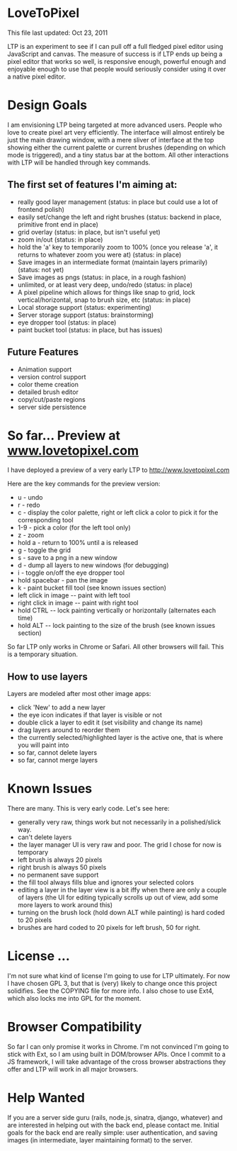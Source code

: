 # LoveToPixel #
This file last updated: Oct 23, 2011

LTP is an experiment to see if I can pull off a full fledged pixel editor using JavaScript and canvas. The measure of success is if LTP ends up being a pixel editor that works so well, is responsive enough, powerful enough and enjoyable enough to use that people would seriously consider using it over a native pixel editor.

# Design Goals #
I am envisioning LTP being targeted at more advanced users. People who love to create pixel art very efficiently. The interface will almost entirely be just the main drawing window, with a mere sliver of interface at the top showing either the current palette or current brushes (depending on which mode is triggered), and a tiny status bar at the bottom. All other interactions with LTP will be handled through key commands. 

## The first set of features I'm aiming at: ##
* really good layer management (status: in place but could use a lot of frontend polish)
* easily set/change the left and right brushes (status: backend in place, primitive front end in place)
* grid overlay (status: in place, but isn't useful yet)
* zoom in/out (status: in place)
* hold the 'a' key to temporarily zoom to 100% (once you release 'a', it returns to whatever zoom you were at) (status: in place)
* Save images in an intermediate format (maintain layers primarily) (status: not yet)
* Save images as pngs (status: in place, in a rough fashion)
* unlimited, or at least very deep, undo/redo (status: in place)
* A pixel pipeline which allows for things like snap to grid, lock vertical/horizontal, snap to brush size, etc (status: in place)
* Local storage support (status: experimenting)
* Server storage support (status: brainstorming)
* eye dropper tool (status: in place)
* paint bucket tool (status: in place, but has issues)

## Future Features ##
* Animation support
* version control support
* color theme creation
* detailed brush editor
* copy/cut/paste regions
* server side persistence



# So far... Preview at www.lovetopixel.com #
I have deployed a preview of a very early LTP to http://www.lovetopixel.com  
  
Here are the key commands for the preview version:

* u - undo
* r - redo
* c - display the color palette, right or left click a color to pick it for the corresponding tool
* 1-9 - pick a color (for the left tool only)
* z - zoom
* hold a - return to 100% until a is released
* g - toggle the grid
* s - save to a png in a new window
* d - dump all layers to new windows (for debugging)
* i - toggle on/off the eye dropper tool
* hold spacebar - pan the image
* k - paint bucket fill tool (see known issues section)
* left click in image -- paint with left tool
* right click in image -- paint with right tool
* hold CTRL -- lock painting vertically or horizontally (alternates each time)
* hold ALT -- lock painting to the size of the brush (see known issues section)

So far LTP only works in Chrome or Safari. All other browsers will fail. This is a temporary situation.

## How to use layers ##
Layers are modeled after most other image apps:

* click 'New' to add a new layer
* the eye icon indicates if that layer is visible or not
* double click a layer to edit it (set visibility and change its name)
* drag layers around to reorder them
* the currently selected/highlighted layer is the active one, that is where you will paint into
* so far, cannot delete layers
* so far, cannot merge layers


# Known Issues #
There are many. This is very early code. Let's see here:

* generally very raw, things work but not necessarily in a polished/slick way.
* can't delete layers
* the layer manager UI is very raw and poor. The grid I chose for now is temporary
* left brush is always 20 pixels
* right brush is always 50 pixels
* no permanent save support
* the fill tool always fills blue and ignores your selected colors
* editing a layer in the layer view is a bit iffy when there are only a couple of layers (the UI for editing typically scrolls up out of view, add some more layers to work around this)
* turning on the brush lock (hold down ALT while painting) is hard coded to 20 pixels
* brushes are hard coded to 20 pixels for left brush, 50 for right.

# License ... #
I'm not sure what kind of license I'm going to use for LTP ultimately. For now I have chosen GPL 3, but that is (very) likely to change once this project solidifies. See the COPYING file for more info. I also chose to use Ext4, which also locks me into GPL for the moment.

# Browser Compatibility #
So far I can only promise it works in Chrome. I'm not convinced I'm going to stick with Ext, so I am using built in DOM/browser APIs. Once I commit to a JS framework,
I will take advantage of the cross browser abstractions they offer and LTP will work in all major browsers.

# Help Wanted #
If you are a server side guru (rails, node.js, sinatra, django, whatever) and are interested in helping out with the back end, please contact me.
Initial goals for the back end are really simple: user authentication, and saving images (in intermediate, layer maintaining format) to the server.

